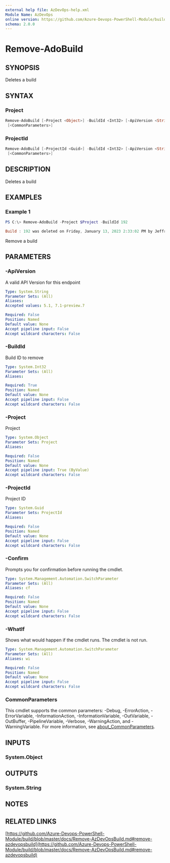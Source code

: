 ```yaml
---
external help file: AzDevOps-help.xml
Module Name: AzDevOps
online version: https://github.com/Azure-Devops-PowerShell-Module/build/blob/master/docs/Remove-AzDevOpsBuild.md#remove-azdevopsbuild
schema: 2.0.0
---
```


# Remove-AdoBuild

## SYNOPSIS

Deletes a build

## SYNTAX

### Project

```powershell
Remove-AdoBuild [-Project <Object>] -BuildId <Int32> [-ApiVersion <String>] [-WhatIf] [-Confirm]
 [<CommonParameters>]
```

### ProjectId

```powershell
Remove-AdoBuild [-ProjectId <Guid>] -BuildId <Int32> [-ApiVersion <String>] [-WhatIf] [-Confirm]
 [<CommonParameters>]
```

## DESCRIPTION

Deletes a build

## EXAMPLES

### Example 1

```powershell
PS C:\> Remove-AdoBuild -Project $Project -BuildId 192

Build : 192 was deleted on Friday, January 13, 2023 2:33:02 PM by Jeffrey Patton
```

Remove a build

## PARAMETERS

### -ApiVersion

A valid API Version for this endpoint

```yaml
Type: System.String
Parameter Sets: (All)
Aliases:
Accepted values: 5.1, 7.1-preview.7

Required: False
Position: Named
Default value: None
Accept pipeline input: False
Accept wildcard characters: False
```

### -BuildId

Build ID to remove

```yaml
Type: System.Int32
Parameter Sets: (All)
Aliases:

Required: True
Position: Named
Default value: None
Accept pipeline input: False
Accept wildcard characters: False
```

### -Project

Project

```yaml
Type: System.Object
Parameter Sets: Project
Aliases:

Required: False
Position: Named
Default value: None
Accept pipeline input: True (ByValue)
Accept wildcard characters: False
```

### -ProjectId

Project ID

```yaml
Type: System.Guid
Parameter Sets: ProjectId
Aliases:

Required: False
Position: Named
Default value: None
Accept pipeline input: False
Accept wildcard characters: False
```

### -Confirm

Prompts you for confirmation before running the cmdlet.

```yaml
Type: System.Management.Automation.SwitchParameter
Parameter Sets: (All)
Aliases: cf

Required: False
Position: Named
Default value: None
Accept pipeline input: False
Accept wildcard characters: False
```

### -WhatIf

Shows what would happen if the cmdlet runs.
The cmdlet is not run.

```yaml
Type: System.Management.Automation.SwitchParameter
Parameter Sets: (All)
Aliases: wi

Required: False
Position: Named
Default value: None
Accept pipeline input: False
Accept wildcard characters: False
```

### CommonParameters

This cmdlet supports the common parameters: -Debug, -ErrorAction, -ErrorVariable, -InformationAction, -InformationVariable, -OutVariable, -OutBuffer, -PipelineVariable, -Verbose, -WarningAction, and -WarningVariable. For more information, see [about_CommonParameters](http://go.microsoft.com/fwlink/?LinkID=113216).

## INPUTS

### System.Object

## OUTPUTS

### System.String

## NOTES

## RELATED LINKS

[https://github.com/Azure-Devops-PowerShell-Module/build/blob/master/docs/Remove-AzDevOpsBuild.md#remove-azdevopsbuild](https://github.com/Azure-Devops-PowerShell-Module/build/blob/master/docs/Remove-AzDevOpsBuild.md#remove-azdevopsbuild)
